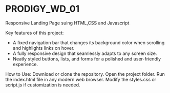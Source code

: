 # PRODIGY_WD_01
Responsive Landing Page suing HTML,CSS and Javascript

Key features of this project:

- A fixed navigation bar that changes its background color when scrolling and highlights links on hover.  
- A fully responsive design that seamlessly adapts to any screen size.  
- Neatly styled buttons, lists, and forms for a polished and user-friendly experience.  
 
How to Use:
Download or clone the repository.
Open the project folder.
Run the index.html file in any modern web browser.
Modify the styles.css or script.js if customization is needed.
